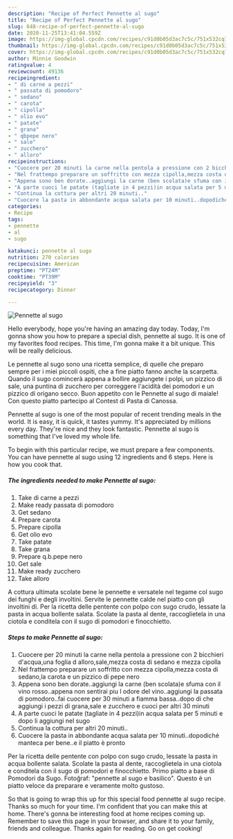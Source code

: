 ```yaml
---
description: "Recipe of Perfect Pennette al sugo"
title: "Recipe of Perfect Pennette al sugo"
slug: 648-recipe-of-perfect-pennette-al-sugo
date: 2020-11-25T13:41:04.559Z
image: https://img-global.cpcdn.com/recipes/c91d0b05d3ac7c5c/751x532cq70/pennette-al-sugo-recipe-main-photo.jpg
thumbnail: https://img-global.cpcdn.com/recipes/c91d0b05d3ac7c5c/751x532cq70/pennette-al-sugo-recipe-main-photo.jpg
cover: https://img-global.cpcdn.com/recipes/c91d0b05d3ac7c5c/751x532cq70/pennette-al-sugo-recipe-main-photo.jpg
author: Minnie Goodwin
ratingvalue: 4
reviewcount: 49136
recipeingredient:
- " di carne a pezzi"
- " passata di pomodoro"
- " sedano"
- " carota"
- " cipolla"
- " olio evo"
- " patate"
- " grana"
- " qbpepe nero"
- " sale"
- " zucchero"
- " alloro"
recipeinstructions:
- "Cuocere per 20 minuti la carne nella pentola a pressione con 2 bicchieri d&#39;acqua,una foglia d alloro,sale,mezza costa di sedano e mezza cipolla"
- "Nel frattempo preparare un soffritto con mezza cipolla,mezza costa di sedano,la carota e un pizzico di pepe nero"
- "Appena sono ben dorate..aggiungi la carne (ben scolata)e sfuma con il vino rosso..appena non sentirai piu l odore del vino..aggiungi la passata di pomodoro..fai cuocere per 30 minuti a fiamma bassa..dopo di che aggiungi i pezzi di grana,sale e zucchero e cuoci per altri 30 minuti"
- "A parte cuoci le patate (tagliate in 4 pezzi)in acqua salata per 5 minuti e dopo li aggiungi nel sugo"
- "Continua la cottura per altri 20 minuti.."
- "Cuocere la pasta in abbondante acqua salata per 10 minuti..dopodiché manteca per bene..e il piatto è pronto"
categories:
- Recipe
tags:
- pennette
- al
- sugo

katakunci: pennette al sugo 
nutrition: 270 calories
recipecuisine: American
preptime: "PT24M"
cooktime: "PT39M"
recipeyield: "3"
recipecategory: Dinner

---
```



![Pennette al sugo](https://img-global.cpcdn.com/recipes/c91d0b05d3ac7c5c/751x532cq70/pennette-al-sugo-recipe-main-photo.jpg)

Hello everybody, hope you're having an amazing day today. Today, I'm gonna show you how to prepare a special dish, pennette al sugo. It is one of my favorites food recipes. This time, I'm gonna make it a bit unique. This will be really delicious.

Le pennette al sugo sono una ricetta semplice, di quelle che preparo sempre per i miei piccoli ospiti, che a fine piatto fanno anche la scarpetta. Quando il sugo comincerà appena a bollire aggiungete i polpi, un pizzico di sale, una puntina di zucchero per correggere l&#39;acidità dei pomodori e un pizzico di origano secco. Buon appetito con le Pennette al sugo di maiale! Con questo piatto partecipo al Contest di Pasta di Canossa.

Pennette al sugo is one of the most popular of recent trending meals in the world. It is easy, it is quick, it tastes yummy. It's appreciated by millions every day. They're nice and they look fantastic. Pennette al sugo is something that I've loved my whole life.


To begin with this particular recipe, we must prepare a few components. You can have pennette al sugo using 12 ingredients and 6 steps. Here is how you cook that.

<!--inarticleads1-->

##### The ingredients needed to make Pennette al sugo:

1. Take  di carne a pezzi
1. Make ready  passata di pomodoro
1. Get  sedano
1. Prepare  carota
1. Prepare  cipolla
1. Get  olio evo
1. Take  patate
1. Take  grana
1. Prepare  q.b.pepe nero
1. Get  sale
1. Make ready  zucchero
1. Take  alloro


A cottura ultimata scolate bene le pennette e versatele nel tegame col sugo dei funghi e degli involtini. Servite le pennette calde nel piatto con gli involtini di. Per la ricetta delle pentente con polpo con sugo crudo, lessate la pasta in acqua bollente salata. Scolate la pasta al dente, raccoglietela in una ciotola e conditela con il sugo di pomodori e finocchietto. 

<!--inarticleads2-->

##### Steps to make Pennette al sugo:

1. Cuocere per 20 minuti la carne nella pentola a pressione con 2 bicchieri d&#39;acqua,una foglia d alloro,sale,mezza costa di sedano e mezza cipolla
1. Nel frattempo preparare un soffritto con mezza cipolla,mezza costa di sedano,la carota e un pizzico di pepe nero
1. Appena sono ben dorate..aggiungi la carne (ben scolata)e sfuma con il vino rosso..appena non sentirai piu l odore del vino..aggiungi la passata di pomodoro..fai cuocere per 30 minuti a fiamma bassa..dopo di che aggiungi i pezzi di grana,sale e zucchero e cuoci per altri 30 minuti
1. A parte cuoci le patate (tagliate in 4 pezzi)in acqua salata per 5 minuti e dopo li aggiungi nel sugo
1. Continua la cottura per altri 20 minuti..
1. Cuocere la pasta in abbondante acqua salata per 10 minuti..dopodiché manteca per bene..e il piatto è pronto


Per la ricetta delle pentente con polpo con sugo crudo, lessate la pasta in acqua bollente salata. Scolate la pasta al dente, raccoglietela in una ciotola e conditela con il sugo di pomodori e finocchietto. Primo piatto a base di Pomodori da Sugo. Fotoğraf: &#34;pennette al sugo e basilico&#34;. Questo è un piatto veloce da preparare e veramente molto gustoso. 

So that is going to wrap this up for this special food pennette al sugo recipe. Thanks so much for your time. I'm confident that you can make this at home. There's gonna be interesting food at home recipes coming up. Remember to save this page in your browser, and share it to your family, friends and colleague. Thanks again for reading. Go on get cooking!
